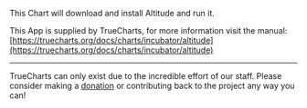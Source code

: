This Chart will download and install Altitude and run it.

This App is supplied by TrueCharts, for more information visit the manual: [https://truecharts.org/docs/charts/incubator/altitude](https://truecharts.org/docs/charts/incubator/altitude)

---

TrueCharts can only exist due to the incredible effort of our staff.
Please consider making a [donation](https://truecharts.org/docs/about/sponsor) or contributing back to the project any way you can!
